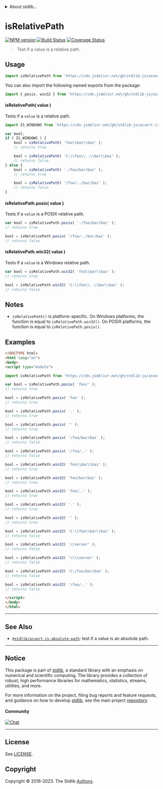 <!--

@license Apache-2.0

Copyright (c) 2018 The Stdlib Authors.

Licensed under the Apache License, Version 2.0 (the "License");
you may not use this file except in compliance with the License.
You may obtain a copy of the License at

   http://www.apache.org/licenses/LICENSE-2.0

Unless required by applicable law or agreed to in writing, software
distributed under the License is distributed on an "AS IS" BASIS,
WITHOUT WARRANTIES OR CONDITIONS OF ANY KIND, either express or implied.
See the License for the specific language governing permissions and
limitations under the License.

-->


<details>
  <summary>
    About stdlib...
  </summary>
  <p>We believe in a future in which the web is a preferred environment for numerical computation. To help realize this future, we've built stdlib. stdlib is a standard library, with an emphasis on numerical and scientific computation, written in JavaScript (and C) for execution in browsers and in Node.js.</p>
  <p>The library is fully decomposable, being architected in such a way that you can swap out and mix and match APIs and functionality to cater to your exact preferences and use cases.</p>
  <p>When you use stdlib, you can be absolutely certain that you are using the most thorough, rigorous, well-written, studied, documented, tested, measured, and high-quality code out there.</p>
  <p>To join us in bringing numerical computing to the web, get started by checking us out on <a href="https://github.com/stdlib-js/stdlib">GitHub</a>, and please consider <a href="https://opencollective.com/stdlib">financially supporting stdlib</a>. We greatly appreciate your continued support!</p>
</details>

# isRelativePath

[![NPM version][npm-image]][npm-url] [![Build Status][test-image]][test-url] [![Coverage Status][coverage-image]][coverage-url] <!-- [![dependencies][dependencies-image]][dependencies-url] -->

> Test if a value is a relative path.

<section class="intro">

</section>

<!-- /.intro -->



<section class="usage">

## Usage

```javascript
import isRelativePath from 'https://cdn.jsdelivr.net/gh/stdlib-js/assert-is-relative-path@esm/index.mjs';
```

You can also import the following named exports from the package:

```javascript
import { posix, win32 } from 'https://cdn.jsdelivr.net/gh/stdlib-js/assert-is-relative-path@esm/index.mjs';
```

#### isRelativePath( value )

Tests if a `value` is a relative path.

```javascript
import IS_WINDOWS from 'https://cdn.jsdelivr.net/gh/stdlib-js/assert-is-windows@esm/index.mjs';

var bool;
if ( IS_WINDOWS ) {
    bool = isRelativePath( 'foo\\bar\\baz' );
    // returns true

    bool = isRelativePath( 'C:\\foo\\..\\bar\\baz' );
    // returns false
} else {
    bool = isRelativePath( './foo/bar/baz' );
    // returns true

    bool = isRelativePath( '/foo/../bar/baz' );
    // returns false
}
```

#### isRelativePath.posix( value )

Tests if a `value` is a POSIX relative path.

```javascript
var bool = isRelativePath.posix( './foo/bar/baz' );
// returns true

bool = isRelativePath.posix( '/foo/../bar/baz' );
// returns false
```

#### isRelativePath.win32( value )

Tests if a `value` is a Windows relative path.

```javascript
var bool = isRelativePath.win32( 'foo\\bar\\baz' );
// returns true

bool = isRelativePath.win32( 'C:\\foo\\..\\bar\\baz' );
// returns false
```

</section>

<!-- /.usage -->

<section class="notes">

## Notes

-   `isRelativePath()` is platform-specific. On Windows platforms, the function is equal to `isRelativePath.win32()`. On POSIX platforms, the function is equal to `isRelativePath.posix()`.

</section>

<!-- /.notes -->

<section class="examples">

## Examples

<!-- eslint no-undef: "error" -->

```html
<!DOCTYPE html>
<html lang="en">
<body>
<script type="module">

import isRelativePath from 'https://cdn.jsdelivr.net/gh/stdlib-js/assert-is-relative-path@esm/index.mjs';

var bool = isRelativePath.posix( 'foo/' );
// returns true

bool = isRelativePath.posix( 'foo' );
// returns true

bool = isRelativePath.posix( '.' );
// returns true

bool = isRelativePath.posix( '' );
// returns true

bool = isRelativePath.posix( '/foo/bar/baz' );
// returns false

bool = isRelativePath.posix( '/foo/..' );
// returns false

bool = isRelativePath.win32( 'foo\\bar\\baz' );
// returns true

bool = isRelativePath.win32( 'foo/bar/baz' );
// returns true

bool = isRelativePath.win32( 'foo/..' );
// returns true

bool = isRelativePath.win32( '.' );
// returns true

bool = isRelativePath.win32( '' );
// returns true

bool = isRelativePath.win32( 'C:\\foo\\bar\\baz' );
// returns false

bool = isRelativePath.win32( '//server' );
// returns false

bool = isRelativePath.win32( '\\\\server' );
// returns false

bool = isRelativePath.win32( 'C:/foo/bar/baz' );
// returns false

bool = isRelativePath.win32( '/foo/..' );
// returns false

</script>
</body>
</html>
```

</section>

<!-- /.examples -->



<!-- Section for related `stdlib` packages. Do not manually edit this section, as it is automatically populated. -->

<section class="related">

* * *

## See Also

-   <span class="package-name">[`@stdlib/assert-is-absolute-path`][@stdlib/assert/is-absolute-path]</span><span class="delimiter">: </span><span class="description">test if a value is an absolute path.</span>

</section>

<!-- /.related -->

<!-- Section for all links. Make sure to keep an empty line after the `section` element and another before the `/section` close. -->


<section class="main-repo" >

* * *

## Notice

This package is part of [stdlib][stdlib], a standard library with an emphasis on numerical and scientific computing. The library provides a collection of robust, high performance libraries for mathematics, statistics, streams, utilities, and more.

For more information on the project, filing bug reports and feature requests, and guidance on how to develop [stdlib][stdlib], see the main project [repository][stdlib].

#### Community

[![Chat][chat-image]][chat-url]

---

## License

See [LICENSE][stdlib-license].


## Copyright

Copyright &copy; 2016-2023. The Stdlib [Authors][stdlib-authors].

</section>

<!-- /.stdlib -->

<!-- Section for all links. Make sure to keep an empty line after the `section` element and another before the `/section` close. -->

<section class="links">

[npm-image]: http://img.shields.io/npm/v/@stdlib/assert-is-relative-path.svg
[npm-url]: https://npmjs.org/package/@stdlib/assert-is-relative-path

[test-image]: https://github.com/stdlib-js/assert-is-relative-path/actions/workflows/test.yml/badge.svg?branch=main
[test-url]: https://github.com/stdlib-js/assert-is-relative-path/actions/workflows/test.yml?query=branch:main

[coverage-image]: https://img.shields.io/codecov/c/github/stdlib-js/assert-is-relative-path/main.svg
[coverage-url]: https://codecov.io/github/stdlib-js/assert-is-relative-path?branch=main

<!--

[dependencies-image]: https://img.shields.io/david/stdlib-js/assert-is-relative-path.svg
[dependencies-url]: https://david-dm.org/stdlib-js/assert-is-relative-path/main

-->

[chat-image]: https://img.shields.io/gitter/room/stdlib-js/stdlib.svg
[chat-url]: https://app.gitter.im/#/room/#stdlib-js_stdlib:gitter.im

[stdlib]: https://github.com/stdlib-js/stdlib

[stdlib-authors]: https://github.com/stdlib-js/stdlib/graphs/contributors

[cli-section]: https://github.com/stdlib-js/assert-is-relative-path#cli
[cli-url]: https://github.com/stdlib-js/assert-is-relative-path/tree/cli
[@stdlib/assert-is-relative-path]: https://github.com/stdlib-js/assert-is-relative-path/tree/main

[umd]: https://github.com/umdjs/umd
[es-module]: https://developer.mozilla.org/en-US/docs/Web/JavaScript/Guide/Modules

[deno-url]: https://github.com/stdlib-js/assert-is-relative-path/tree/deno
[umd-url]: https://github.com/stdlib-js/assert-is-relative-path/tree/umd
[esm-url]: https://github.com/stdlib-js/assert-is-relative-path/tree/esm
[branches-url]: https://github.com/stdlib-js/assert-is-relative-path/blob/main/branches.md

[stdlib-license]: https://raw.githubusercontent.com/stdlib-js/assert-is-relative-path/main/LICENSE

[standard-streams]: https://en.wikipedia.org/wiki/Standard_streams

[mdn-regexp]: https://developer.mozilla.org/en-US/docs/Web/JavaScript/Guide/Regular_Expressions

<!-- <related-links> -->

[@stdlib/assert/is-absolute-path]: https://github.com/stdlib-js/assert-is-absolute-path/tree/esm

<!-- </related-links> -->

</section>

<!-- /.links -->
